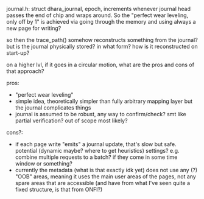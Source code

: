 journal.h: struct dhara_journal, epoch, increments whenever journal head passes the end of chip
and wraps around. So the "perfect wear leveling, only off by 1" is achieved via going through
the memory and using always a new page for writing? 

so then the trace_path() somehow reconstructs something from the journal? but is the journal
physically stored? in what form? how is it reconstructed on start-up?

on a higher lvl, if it goes in a circular motion, what are the pros and cons of that approach?

pros: 
- "perfect wear leveling"
- simple idea, theoretically simpler than fully arbitrary mapping layer but the journal complicates things
- journal is assumed to be robust, any way to confirm/check? smt like partial verification? out of scope most likely?

cons?:
- if each page write "emits" a journal update, that's slow but safe. potential (dynamic maybe? where to get heuristics) settings?
  e.g. combine multiple requests to a batch? if they come in some time window or something?
- currently the metadata (what is that exactly idk yet) does not use any (?) "OOB" areas, meaning it uses the main user areas of the pages,
  not any spare areas that are accessible (and have from what I've seen quite a fixed structure, is that from ONFI?)
